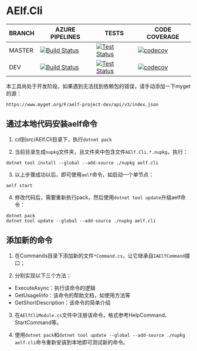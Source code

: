 # AElf.Cli

BRANCH | AZURE PIPELINES                                                                                                                                                                                                     | TESTS                                                                                                                                                                                  | CODE COVERAGE
-------|---------------------------------------------------------------------------------------------------------------------------------------------------------------------------------------------------------------------|----------------------------------------------------------------------------------------------------------------------------------------------------------------------------------------|--------------
MASTER   | [![Build Status](https://dev.azure.com/AElfProject/aelf-cli/_apis/build/status/AElfProject.aelf-cli?branchName=master)](https://dev.azure.com/AElfProject/aelf-cli/_build/latest?definitionId=24&branchName=master) | [![Test Status](https://img.shields.io/azure-devops/tests/AElfProject/aelf-cli/24/master)](https://dev.azure.com/AElfProject/aelf-cli/_build/latest?definitionId=24&branchName=master) | [![codecov](https://codecov.io/gh/AElfProject/aelf-cli/branch/master/graph/badge.svg?token=TqF7wG35aW)](https://codecov.io/gh/AElfProject/aelf-cli)
DEV    | [![Build Status](https://dev.azure.com/AElfProject/aelf-cli/_apis/build/status/AElfProject.aelf-cli?branchName=dev)](https://dev.azure.com/AElfProject/aelf-cli/_build/latest?definitionId=24&branchName=dev)       | [![Test Status](https://img.shields.io/azure-devops/tests/AElfProject/aelf-cli/24/dev)](https://dev.azure.com/AElfProject/aelf-cli/_build/latest?definitionId=24&branchName=dev)       | [![codecov](https://codecov.io/gh/AElfProject/aelf-cli/branch/dev/graph/badge.svg?token=TqF7wG35aW)](https://codecov.io/gh/AElfProject/aelf-cli)

本工具尚处于开发阶段，如果遇到无法找到依赖包的错误，请手动添加一下myget的源：
```
https://www.myget.org/F/aelf-project-dev/api/v3/index.json
```

## 通过本地代码安装aelf命令

1. cd到src/AElf.Cli目录下，执行`dotnet pack`

2. 当前目录生成`nupkg`文件夹，且文件夹中包含文件`AElf.Cli.*.nupkg`，执行：
```shell
dotnet tool install --global --add-source ./nupkg aelf.cli
```

3. 以上步骤成功以后，即可使用`aelf`命令，如启动一个单节点：

```shell
aelf start
```

4. 修改代码后，需要重新执行pack，然后使用`dotnet tool update`升级aelf命令：

```shell
dotnet pack
dotnet tool update --global --add-source ./nupkg aelf.cli
```

## 添加新的命令

1. 在Commands目录下添加新的文件`*Command.cs`，让它继承自`IAElfCommand`接口；

2. 分别实现以下三个方法：
- ExecuteAsync：执行该命令的逻辑
- GetUsageInfo：该命令的帮助文档，如使用方法等
- GetShortDescription：该命令的简单介绍

3. 在`AElfCliModule.cs`文件中注册该命令，格式参考HelpCommand、StartCommand等。

4. 使用`dotnet pack`和`dotnet tool update --global --add-source ./nupkg aelf.cli`命令重新安装到本地即可测试新的命令。